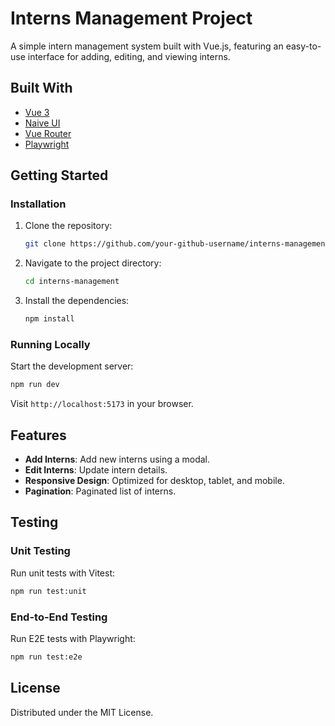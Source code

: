# Interns Management Project

A simple intern management system built with Vue.js, featuring an easy-to-use interface for adding, editing, and viewing interns.

## Built With

- [Vue 3](https://v3.vuejs.org/)
- [Naive UI](https://www.naiveui.com/)
- [Vue Router](https://router.vuejs.org/)
- [Playwright](https://playwright.dev/)

## Getting Started

### Installation

1. Clone the repository:
   ```bash
   git clone https://github.com/your-github-username/interns-management.git
   ```
2. Navigate to the project directory:
   ```bash
   cd interns-management
   ```
3. Install the dependencies:
   ```bash
   npm install
   ```

### Running Locally

Start the development server:

```bash
npm run dev
```

Visit `http://localhost:5173` in your browser.

## Features

- **Add Interns**: Add new interns using a modal.
- **Edit Interns**: Update intern details.
- **Responsive Design**: Optimized for desktop, tablet, and mobile.
- **Pagination**: Paginated list of interns.

## Testing

### Unit Testing

Run unit tests with Vitest:

```bash
npm run test:unit
```

### End-to-End Testing

Run E2E tests with Playwright:

```bash
npm run test:e2e
```

## License

Distributed under the MIT License.
